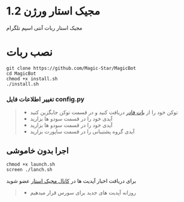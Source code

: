 
# مجیک استار ورژن 1.2

مجیک استار ربات آنتی اسپم تلگرام

# نصب ربات

```
git clone https://github.com/Magic-Star/MagicBot
cd MagicBot
chmod +x install.sh
./install.sh
```

### تغییر اطلاعات فایل config.py
>* توکن خود را از [بات فادر](https://t.me/botfather) دریافت کنید و در قسمت توکن جایگزین کنید
>* آیدی خود را در قسمت سودو ها بزارید
>* آیدی خود را در قسمت سودو ها بزارید
>* آیدی گروه پشتیبانی را در قسمت ساپورت بزارید
>

## اجرا بدون خاموشی

```
chmod +x launch.sh
screen ./lanch.sh
```

برای دریافت اخبار آپدیت ها در [کانال مجیک استار](https://telegram.me/magicstar) عضو شوید
>* روزانه آپدیت های جدید برای سورس قرار میدهیم
